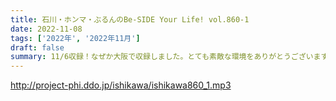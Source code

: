 ```yaml
---
title: 石川・ホンマ・ぶるんのBe-SIDE Your Life! vol.860-1
date: 2022-11-08
tags: ['2022年', '2022年11月']
draft: false
summary: 11/6収録！なぜか大阪で収録しました。とても素敵な環境をありがとうございます！
---
```


http://project-phi.ddo.jp/ishikawa/ishikawa860_1.mp3
